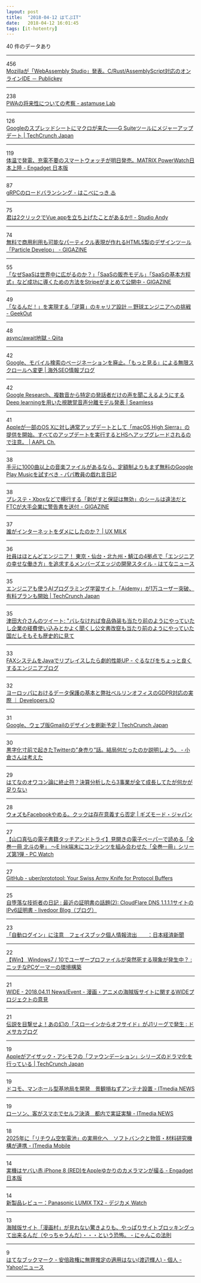 ```yaml
---
layout: post
title:  "2018-04-12 はてぶIT"
date:   2018-04-12 16:01:45
tags: [it-hotentry]
---
```

40 件のデータあり

<hr><div class="row">
<div class="col-1"><span class="badge badge-pill badge-success h2">456</span></div>
<div class="col-11"><a href='http://www.publickey1.jp/blog/18/mozillawebassembly_studiocrustassemblyscriptide.html' target='_blank'>Mozillaが「WebAssembly Studio」発表。C/Rust/AssemblyScript対応のオンラインIDE － Publickey</a></div>
</div>
<hr>
<div class="row">
<div class="col-1"><span class="badge badge-pill badge-success h2">238</span></div>
<div class="col-11"><a href='http://lab.astamuse.co.jp/entry/2018/04/11/114500' target='_blank'>PWAの将来性についての考察 - astamuse Lab</a></div>
</div>
<hr>
<div class="row">
<div class="col-1"><span class="badge badge-pill badge-success h2">126</span></div>
<div class="col-11"><a href='https://jp.techcrunch.com/2018/04/12/2018-04-11-google-sheets-gets-macros/' target='_blank'>Googleのスプレッドシートにマクロが来た――G Suiteツールにメジャーアップデート | TechCrunch Japan</a></div>
</div>
<hr>
<div class="row">
<div class="col-1"><span class="badge badge-pill badge-success h2">119</span></div>
<div class="col-11"><a href='https://japanese.engadget.com/2018/04/11/matrix-powerwatch/' target='_blank'>体温で発電、充電不要のスマートウォッチが明日発売。MATRIX PowerWatch日本上陸 - Engadget 日本版</a></div>
</div>
<hr>
<div class="row">
<div class="col-1"><span class="badge badge-pill badge-success h2">87</span></div>
<div class="col-11"><a href='https://hakobe932.hatenablog.com/entry/2018/04/11/123000' target='_blank'>gRPCのロードバランシング - はこべにっき ♨</a></div>
</div>
<hr>
<div class="row">
<div class="col-1"><span class="badge badge-pill badge-success h2">75</span></div>
<div class="col-11"><a href='http://studio-andy.hatenablog.com/entry/codesandbox-vue' target='_blank'>君は2クリックでVue appを立ち上げたことがあるか!!<CodeSandboxを世の中に広めなければと思った件> - Studio Andy</a></div>
</div>
<hr>
<div class="row">
<div class="col-1"><span class="badge badge-pill badge-success h2">74</span></div>
<div class="col-11"><a href='https://gigazine.net/news/20180412-html5-particle-develop/' target='_blank'>無料で商用利用も可能なパーティクル表現が作れるHTML5製のデザインツール「Particle Develop」 - GIGAZINE</a></div>
</div>
<hr>
<div class="row">
<div class="col-1"><span class="badge badge-pill badge-success h2">55</span></div>
<div class="col-11"><a href='https://gigazine.net/news/20180411-stripe-saas-formula/' target='_blank'>「なぜSaaSは世界中に広がるのか？」「SaaSの販売モデル」「SaaSの基本方程式」など成功に導くための方法をStripeがまとめて公開中 - GIGAZINE</a></div>
</div>
<hr>
<div class="row">
<div class="col-1"><span class="badge badge-pill badge-success h2">49</span></div>
<div class="col-11"><a href='https://geek-out.jp/column/entry/2018/04/12/110000' target='_blank'>「なるんだ！」を実現する「逆算」のキャリア設計 ─ 野球エンジニアへの挑戦 - GeekOut</a></div>
</div>
<hr>
<div class="row">
<div class="col-1"><span class="badge badge-pill badge-success h2">48</span></div>
<div class="col-11"><a href='https://qiita.com/rana_kualu/items/e6c5c0e4f60b0d18799d' target='_blank'>async/await地獄 - Qiita</a></div>
</div>
<hr>
<div class="row">
<div class="col-1"><span class="badge badge-pill badge-success h2">42</span></div>
<div class="col-11"><a href='https://www.suzukikenichi.com/blog/google-launches-a-new-more-results-button/' target='_blank'>Google、モバイル検索のページネーションを廃止。「もっと見る」による無限スクロールへ変更 | 海外SEO情報ブログ</a></div>
</div>
<hr>
<div class="row">
<div class="col-1"><span class="badge badge-pill badge-success h2">42</span></div>
<div class="col-11"><a href='https://shiropen.com/seamless-ai-google-looking-to-listen' target='_blank'>Google Research、複数音から特定の発話者だけの声を聞こえるようにするDeep learningを用いた視聴覚音声分離モデル発表 | Seamless</a></div>
</div>
<hr>
<div class="row">
<div class="col-1"><span class="badge badge-pill badge-success h2">41</span></div>
<div class="col-11"><a href='https://applech2.com/archives/20180412-apple-regular-update-high-sierra.html' target='_blank'>Appleが一部のOS Xに対し通常アップデートとして「macOS High Sierra」の提供を開始。すべてのアップデートを実行するとHSへアップグレードされるので注意。 | AAPL Ch.</a></div>
</div>
<hr>
<div class="row">
<div class="col-1"><span class="badge badge-pill badge-success h2">38</span></div>
<div class="col-11"><a href='http://blog.edunote.jp/entry/2018/04/12/062855' target='_blank'>手元に1000曲以上の音楽ファイルがあるなら、定額制よりもまず無料のGoogle Play Musicを試すべき - パパ教員の戯れ言日記</a></div>
</div>
<hr>
<div class="row">
<div class="col-1"><span class="badge badge-pill badge-success h2">38</span></div>
<div class="col-11"><a href='https://gigazine.net/news/20180412-warranty-void-sticker-bullshit/' target='_blank'>プレステ・Xboxなどで横行する「剥がすと保証は無効」のシールは違法だとFTCが大手企業に警告書を送付 - GIGAZINE</a></div>
</div>
<hr>
<div class="row">
<div class="col-1"><span class="badge badge-pill badge-success h2">37</span></div>
<div class="col-11"><a href='http://uxmilk.jp/71247' target='_blank'>誰がインターネットをダメにしたのか？ | UX MILK</a></div>
</div>
<hr>
<div class="row">
<div class="col-1"><span class="badge badge-pill badge-success h2">36</span></div>
<div class="col-11"><a href='http://hatenanews.com/articles/2018/04/12/110000' target='_blank'>社員はほとんどエンジニア！ 東京・仙台・北九州・鯖江の4拠点で「エンジニアの幸せな働き方」を追求するメンバーズエッジの開発スタイル - はてなニュース</a></div>
</div>
<hr>
<div class="row">
<div class="col-1"><span class="badge badge-pill badge-success h2">35</span></div>
<div class="col-11"><a href='http://jp.techcrunch.com/2018/04/11/aidemy/' target='_blank'>エンジニアも使うAIプログラミング学習サイト「Aidemy」が1万ユーザー突破、有料プランも開始 | TechCrunch Japan</a></div>
</div>
<hr>
<div class="row">
<div class="col-1"><span class="badge badge-pill badge-success h2">35</span></div>
<div class="col-11"><a href='http://twitter.com/tsuda/status/983771012465491969' target='_blank'>津田大介さんのツイート: "バレなければ食品偽装も当たり前のようにやっていたし企業の経費使い込みとかよく聞くし公文書改竄も当たり前のようにやっていた国だしそもそも歴史的に見て</a></div>
</div>
<hr>
<div class="row">
<div class="col-1"><span class="badge badge-pill badge-success h2">33</span></div>
<div class="col-11"><a href='http://developers.gnavi.co.jp/entry/java-1' target='_blank'>FAXシステムをJavaでリプレイスしたら劇的性能UP - ぐるなびをちょっと良くするエンジニアブログ</a></div>
</div>
<hr>
<div class="row">
<div class="col-1"><span class="badge badge-pill badge-success h2">32</span></div>
<div class="col-11"><a href='https://dev.classmethod.jp/cloud/aws/gdpr-on-aws/' target='_blank'>ヨーロッパにおけるデータ保護の基本と弊社ベルリンオフィスのGDPR対応の実際 ｜ Developers.IO</a></div>
</div>
<hr>
<div class="row">
<div class="col-1"><span class="badge badge-pill badge-success h2">31</span></div>
<div class="col-11"><a href='https://jp.techcrunch.com/2018/04/12/2018-04-11-google-is-about-to-launch-a-gmail-web-redesign/' target='_blank'>Google、ウェブ版Gmailのデザインを刷新予定 | TechCrunch Japan</a></div>
</div>
<hr>
<div class="row">
<div class="col-1"><span class="badge badge-pill badge-success h2">30</span></div>
<div class="col-11"><a href='http://www.ogura.blog/entry/2018/04/12/080654' target='_blank'>黒字化寸前で起きたTwitterの”身売り”話。結局何だったのか説明しよう。 - 小倉さんは考えた</a></div>
</div>
<hr>
<div class="row">
<div class="col-1"><span class="badge badge-pill badge-success h2">29</span></div>
<div class="col-11"><a href='http://it-rush.com/hatena-owakon' target='_blank'>はてなのオワコン論に終止符？決算分析したら3事業が全て成長してたが何かが足りない</a></div>
</div>
<hr>
<div class="row">
<div class="col-1"><span class="badge badge-pill badge-success h2">28</span></div>
<div class="col-11"><a href='https://www.gizmodo.jp/2018/04/steve-wozniak-disable-his-facebook.html' target='_blank'>ウォズもFacebookやめる。クックは存在意義すら否定 | ギズモード・ジャパン</a></div>
</div>
<hr>
<div class="row">
<div class="col-1"><span class="badge badge-pill badge-success h2">27</span></div>
<div class="col-11"><a href='https://pc.watch.impress.co.jp/docs/column/ebook/1116548.html' target='_blank'>【山口真弘の電子書籍タッチアンドトライ】見開きの電子ペーパーで読める「全巻一冊 北斗の拳」 ～E Ink端末にコンテンツを組み合わせた「全巻一冊」シリーズ第1弾 - PC Watch</a></div>
</div>
<hr>
<div class="row">
<div class="col-1"><span class="badge badge-pill badge-success h2">27</span></div>
<div class="col-11"><a href='https://github.com/uber/prototool' target='_blank'>GitHub - uber/prototool: Your Swiss Army Knife for Protocol Buffers</a></div>
</div>
<hr>
<div class="row">
<div class="col-1"><span class="badge badge-pill badge-success h2">25</span></div>
<div class="col-11"><a href='http://blog.livedoor.jp/k_urushima/archives/1839342.html' target='_blank'>自堕落な技術者の日記 : 最近の証明書の話題(2): CloudFlare DNS 1.1.1.1サイトのIPv6証明書 - livedoor Blog（ブログ）</a></div>
</div>
<hr>
<div class="row">
<div class="col-1"><span class="badge badge-pill badge-success h2">23</span></div>
<div class="col-11"><a href='https://www.nikkei.com/article/DGXMZO29264270R10C18A4X11000/' target='_blank'>「自動ログイン」に注意　フェイスブック個人情報流出　　：日本経済新聞</a></div>
</div>
<hr>
<div class="row">
<div class="col-1"><span class="badge badge-pill badge-success h2">22</span></div>
<div class="col-11"><a href='http://blog.livedoor.jp/nichepcgamer/archives/1070733673.html' target='_blank'>【Win】 Windows7 / 10でユーザープロファイルが突然死する現象が発生中？ : ニッチなPCゲーマーの環境構築</a></div>
</div>
<hr>
<div class="row">
<div class="col-1"><span class="badge badge-pill badge-success h2">21</span></div>
<div class="col-11"><a href='http://www.wide.ad.jp/News/2018/20180411.html' target='_blank'>WIDE - 2018.04.11 News/Event - 漫画・アニメの海賊版サイトに関するWIDEプロジェクトの意見</a></div>
</div>
<hr>
<div class="row">
<div class="col-1"><span class="badge badge-pill badge-success h2">21</span></div>
<div class="col-11"><a href='http://blog.domesoccer.jp/archives/60100980.html' target='_blank'>伝説を目撃せよ！あの幻の「スローインからオフサイド」がJ1リーグで発生 : ドメサカブログ</a></div>
</div>
<hr>
<div class="row">
<div class="col-1"><span class="badge badge-pill badge-success h2">19</span></div>
<div class="col-11"><a href='https://jp.techcrunch.com/2018/04/11/2018-04-10-apple-foundation-series/' target='_blank'>Appleがアイザック・アシモフの「ファウンデーション」シリーズのドラマ化を行っている | TechCrunch Japan</a></div>
</div>
<hr>
<div class="row">
<div class="col-1"><span class="badge badge-pill badge-success h2">19</span></div>
<div class="col-11"><a href='http://www.itmedia.co.jp/news/articles/1804/11/news118.html' target='_blank'>ドコモ、マンホール型基地局を開発　景観損ねずアンテナ設置 - ITmedia NEWS</a></div>
</div>
<hr>
<div class="row">
<div class="col-1"><span class="badge badge-pill badge-success h2">19</span></div>
<div class="col-11"><a href='http://www.itmedia.co.jp/news/articles/1804/11/news115.html' target='_blank'>ローソン、客がスマホでセルフ決済　都内で実証実験 - ITmedia NEWS</a></div>
</div>
<hr>
<div class="row">
<div class="col-1"><span class="badge badge-pill badge-success h2">18</span></div>
<div class="col-11"><a href='http://www.itmedia.co.jp/mobile/articles/1804/11/news126.html' target='_blank'>2025年に「リチウム空気電池」の実用化へ　ソフトバンクと物質・材料研究機構が連携 - ITmedia Mobile</a></div>
</div>
<hr>
<div class="row">
<div class="col-1"><span class="badge badge-pill badge-success h2">14</span></div>
<div class="col-11"><a href='https://japanese.engadget.com/2018/04/11/iphone-8-red-apple/' target='_blank'>実機はヤバい赤 iPhone 8 (RED)をAppleゆかりのカメラマンが撮る - Engadget 日本版</a></div>
</div>
<hr>
<div class="row">
<div class="col-1"><span class="badge badge-pill badge-success h2">14</span></div>
<div class="col-11"><a href='https://dc.watch.impress.co.jp/docs/review/newproduct/1113599.html' target='_blank'>新製品レビュー：Panasonic LUMIX TX2 - デジカメ Watch</a></div>
</div>
<hr>
<div class="row">
<div class="col-1"><span class="badge badge-pill badge-success h2">13</span></div>
<div class="col-11"><a href='http://www.nyankonohousoku.com/entry/2018/04/12/002538' target='_blank'>海賊版サイト「漫画村」が見れない驚きよりも、やっぱりサイトブロッキングって出来るんだ（やっちゃうんだ）・・・という恐怖。 - にゃんこの法則</a></div>
</div>
<hr>
<div class="row">
<div class="col-1"><span class="badge badge-pill badge-success h2">9</span></div>
<div class="col-11"><a href='http://b.hatena.ne.jp/entry/s/news.yahoo.co.jp/byline/watanabeteruhito/20180411-00083847/' target='_blank'>はてなブックマーク - 安倍政権に無罪推定の適用はない(渡辺輝人) - 個人 - Yahoo!ニュース</a></div>
</div>
<hr>
